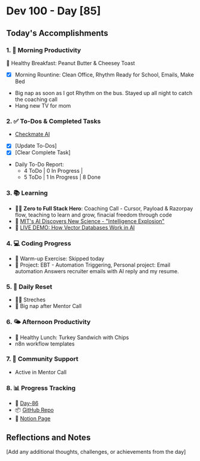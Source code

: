# Dev 100 - Day [85]

## Today's Accomplishments

### 1. 🌅 Morning Productivity

🍳 Healthy Breakfast: Peanut Butter & Cheesey Toast
- [x] Morning Rountine: Clean Office, Rhythm Ready for School, Emails, Make Bed
- Big nap as soon as I got Rhythm on the bus. Stayed up all night to catch the coaching call
- Hang new TV for mom

### 2. ✅ To-Dos & Completed Tasks

- [Checkmate AI](https://checkmate-ai.vercel.app/)
- [x] [Update To-Dos]
- [x] [Clear Complete Task]
- Daily To-Do Report: 
    -  4 ToDo | 0 In Progress |
    -  5 ToDo | 1 In Progress | 8 Done

### 3. 📚 Learning

- 🦸‍♂️ **Zero to Full Stack Hero**: Coaching Call - Cursor, Payload & Razorpay flow, teaching to learn and grow, finacial freedom through code
- 🔗 [MIT's AI Discovers New Science - "Intelligence Explosion"](https://www.youtube.com/watch?v=KPBqFQKtqP0)
- 🔗 [LIVE DEMO: How Vector Databases Work in AI](https://www.youtube.com/watch?v=MwBpmXtCjNM)

### 4. 💻 Coding Progress

- 🧠 Warm-up Exercise: Skipped today
- 🦺 Project: EBT - Automation Triggering, Personal project: Email automation Answers recruiter emails with AI reply and my resume.

### 5. 🔄 Daily Reset

- 🏋️‍♂️ Streches
- 🧘 Big nap after Mentor Call

### 6. 🌤️ Afternoon Productivity

- 🍱 Healthy Lunch: Turkey Sandwich with Chips
- n8n workflow templates

### 7. 🤝 Community Support

- Active in Mentor Call

### 8. 📊 Progress Tracking

- 🏫 [Day-86](https://www.skool.com/universityofcode/dev-100-day-86)
- 📦 [GitHub Repo](https://github.com/Digitl-Alchemyst/dev100/blob/main/Day-86/day86.md)
- 📄 [Notion Page](https://liberating-galley-48d.notion.site/Dev100-Coding-Lifestyle-Challenge-a85ec9fba3ce41f3b29d581a1a85d92b?pvs=4)

## Reflections and Notes

[Add any additional thoughts, challenges, or achievements from the day]
